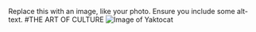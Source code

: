 Replace this with an image, like your photo. Ensure you include some alt-text.
#THE ART OF CULTURE
![Image of Yaktocat](https://octodex.github.com/images/yaktocat.png)
